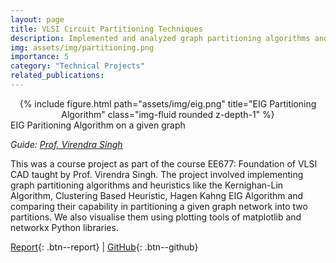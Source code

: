 ```yaml
---
layout: page
title: VLSI Circuit Partitioning Techniques
description: Implemented and analyzed graph partitioning algorithms and heuristics
img: assets/img/partitioning.png
importance: 5
category: "Technical Projects"
related_publications:
---
```


<center>
<div class="row">
    <div class="col-sm mt-4 mt-md-0">
        {% include figure.html path="assets/img/eig.png" title="EIG Partitioning Algorithm" class="img-fluid rounded z-depth-1" %}
    </div>
</div>
</center>
<div class="caption">
    EIG Paritioning Algorithm on a given graph
</div>

_Guide: [Prof. Virendra Singh](https://www.ee.iitb.ac.in/~viren/)_  

This was a course project as part of the course EE677: Foundation of VLSI CAD taught by Prof. Virendra Singh. The project involved implementing graph partitioning algorithms and heuristics like the Kernighan-Lin Algorithm, Clustering Based Heuristic, Hagen Kahng EIG Algorithm and comparing their capability in partitioning a given graph network into two partitions. We also visualise them using plotting tools of matplotlib and networkx Python libraries.

[Report](https://anubhavbhatla.github.io/assets/pdf/Partitioning_Report.pdf){: .btn--report} | [GitHub](https://github.com/AnubhavBhatla/vlsi-circuit-partitioning-algorithms){: .btn--github}
